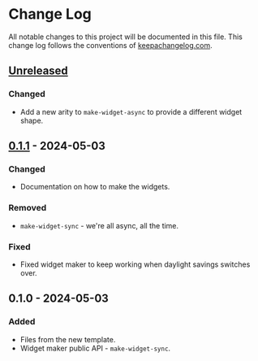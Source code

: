 # Change Log
All notable changes to this project will be documented in this file. This change log follows the conventions of [keepachangelog.com](http://keepachangelog.com/).

## [Unreleased]
### Changed
- Add a new arity to `make-widget-async` to provide a different widget shape.

## [0.1.1] - 2024-05-03
### Changed
- Documentation on how to make the widgets.

### Removed
- `make-widget-sync` - we're all async, all the time.

### Fixed
- Fixed widget maker to keep working when daylight savings switches over.

## 0.1.0 - 2024-05-03
### Added
- Files from the new template.
- Widget maker public API - `make-widget-sync`.

[Unreleased]: https://sourcehost.site/your-name/double-booked/compare/0.1.1...HEAD
[0.1.1]: https://sourcehost.site/your-name/double-booked/compare/0.1.0...0.1.1
